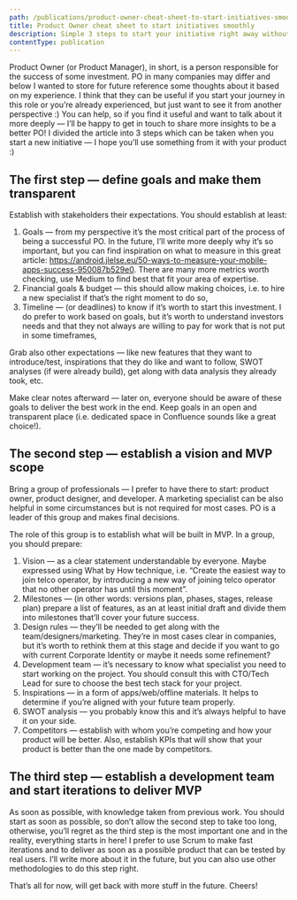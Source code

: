 ```yaml
---
path: /publications/product-owner-cheat-sheet-to-start-initiatives-smoothly
title: Product Owner cheat sheet to start initiatives smoothly
description: Simple 3 steps to start your initiative right away without losing time!
contentType: publication
---
```


Product Owner (or Product Manager), in short, is a person responsible for the success of some investment.
PO in many companies may differ and below I wanted to store for future reference some thoughts about it based on my experience. I think that they can be useful if you start your journey in this role or you’re already experienced, but just want to see it from another perspective :)
You can help, so if you find it useful and want to talk about it more deeply — I’ll be happy to get in touch to share more insights to be a better PO!
I divided the article into 3 steps which can be taken when you start a new initiative — I hope you’ll use something from it with your product :)

## The first step — define goals and make them transparent

Establish with stakeholders their expectations. You should establish at least:

1. Goals — from my perspective it’s the most critical part of the process of being a successful PO. In the future, I’ll write more deeply why it’s so important, but you can find inspiration on what to measure in this great article: https://android.jlelse.eu/50-ways-to-measure-your-mobile-apps-success-950087b529e0. There are many more metrics worth checking, use Medium to find best that fit your area of expertise.
2. Financial goals & budget — this should allow making choices, i.e. to hire a new specialist if that’s the right moment to do so,
3. Timeline — (or deadlines) to know if it’s worth to start this investment. I do prefer to work based on goals, but it’s worth to understand investors needs and that they not always are willing to pay for work that is not put in some timeframes,

Grab also other expectations — like new features that they want to introduce/test, inspirations that they do like and want to follow, SWOT analyses (if were already build), get along with data analysis they already took, etc.

Make clear notes afterward — later on, everyone should be aware of these goals to deliver the best work in the end. Keep goals in an open and transparent place (i.e. dedicated space in Confluence sounds like a great choice!).

## The second step — establish a vision and MVP scope

Bring a group of professionals — I prefer to have there to start: product owner, product designer, and developer. A marketing specialist can be also helpful in some circumstances but is not required for most cases. PO is a leader of this group and makes final decisions.

The role of this group is to establish what will be built in MVP. In a group, you should prepare:

1. Vision — as a clear statement understandable by everyone. Maybe expressed using What by How technique, i.e. “Create the easiest way to join telco operator, by introducing a new way of joining telco operator that no other operator has until this moment”.
2. Milestones — (in other words: versions plan, phases, stages, release plan) prepare a list of features, as an at least initial draft and divide them into milestones that’ll cover your future success.
3. Design rules — they’ll be needed to get along with the team/designers/marketing. They’re in most cases clear in companies, but it’s worth to rethink them at this stage and decide if you want to go with current Corporate Identity or maybe it needs some refinement?
4. Development team — it’s necessary to know what specialist you need to start working on the project. You should consult this with CTO/Tech Lead for sure to choose the best tech stack for your project.
5. Inspirations — in a form of apps/web/offline materials. It helps to determine if you’re aligned with your future team properly.
6. SWOT analysis — you probably know this and it’s always helpful to have it on your side.
7. Competitors — establish with whom you’re competing and how your product will be better. Also, establish KPIs that will show that your product is better than the one made by competitors.

## The third step — establish a development team and start iterations to deliver MVP

As soon as possible, with knowledge taken from previous work.
You should start as soon as possible, so don’t allow the second step to take too long, otherwise, you’ll regret as the third step is the most important one and in the reality, everything starts in here!
I prefer to use Scrum to make fast iterations and to deliver as soon as a possible product that can be tested by real users. I’ll write more about it in the future, but you can also use other methodologies to do this step right.

That’s all for now, will get back with more stuff in the future.
Cheers!

